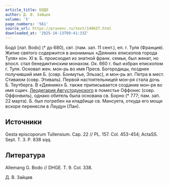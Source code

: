 ```yaml
---
article_title: БОДО
author: Д. В. Зайцев
volume: '5'
page_numbers: '561'
source_url: https://pravenc.ru/text/149637.html
downloaded_at: '2025-10-13T09:41:33Z'
---
```


Бодó [лат. Bodo] († до 680), свт. (пам. зап. 11 сент.), еп. г. Туля (Франция). Житие святого содержится в анонимных «Деяниях епископов города Туля» кон. XI в. Б. происходил из знатной франк. семьи, был женат, но впосл. стал бенедиктинским монахом. Ок. 660 г. был избран епископом г. Туля. Основал жен. мон-рь во имя Пресв. Богородицы, позднее получивший имя Б. (совр. Бонмутье, Эльзас), и мон-рь ап. Петра в мест. Стиваюм (совр. Этиваль). Первой настоятельницей мон-ря стала дочь Б. Теутберга. В «Деяниях» Б. также приписывается создание мон-ря во имя сщмч. [Леодегария Августодунского](<https://pravenc.ru/text/Леодегария Августодунского.html>) в поместье Оффонис (совр. Оффонвиль), однако обитель была основана св. Борно († 777; пам. зап. 22 марта). Б. был погребен на кладбище св. Мансуета, откуда его мощи вскоре перенесли в Лаудун (Лан).

## Источники

Gesta episcoporum Tullensium. Cap. 22 // PL. 157. Col. 453-454; ActaSS. Sept. T. 3. P. 838 sqq.

## Литература

Allemang G. Bodo // DHGE. T. 9. Col. 338.

Д. В. Зайцев
